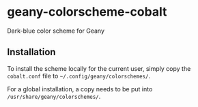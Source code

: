 # geany-colorscheme-cobalt

Dark-blue color scheme for Geany

## Installation

To install the scheme locally for the current user, simply copy the
`cobalt.conf` file to `~/.config/geany/colorschemes/`.

For a global installation, a copy needs to be put into
`/usr/share/geany/colorschemes/`.
